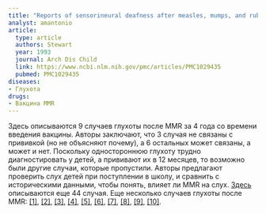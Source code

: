 ```yaml
---
title: "Reports of sensorineural deafness after measles, mumps, and rubella immunisation"
analyst: amantonio
article:
  type: article
  authors: Stewart
  year: 1993
  journal: Arch Dis Child
  link: https://www.ncbi.nlm.nih.gov/pmc/articles/PMC1029435
  pubmed: PMC1029435
diseases:
- Глухота
drugs:
- Вакцина MMR
---
```


Здесь описываются 9 случаев глухоты после MMR за 4 года со времени введения вакцины. Авторы заключают, что 3 случая не связаны с прививкой (но не объясняют почему), а 6 остальных может связаны, а может и нет.
Поскольку одностороннюю глухоту трудно диагностировать у детей, а прививают их в 12 месяцев, то возможно были другие случаи, которые пропустили.
Авторы предлагают проверить слух детей при поступлении в школу, и сравнить с историческими данными, чтобы понять, влияет ли MMR на слух.
[Здесь](https://www.ncbi.nlm.nih.gov/pubmed/18255204) описываются еще 44 случая.
Еще несколько случаев глухоты после MMR: [[1]](https://www.ncbi.nlm.nih.gov/pmc/articles/PMC1833873), [[2]](http://www.nejm.org/doi/full/10.1056/NEJM199107113250217), [[3]](https://www.ncbi.nlm.nih.gov/pubmed/1960595), [[4]](https://www.ncbi.nlm.nih.gov/pubmed/9596372), [[5]](https://www.ncbi.nlm.nih.gov/pubmed/5033251), [[6]](https://www.ncbi.nlm.nih.gov/pubmed/2373602), [[7]](https://www.ncbi.nlm.nih.gov/pubmed/4093255), [[8]](https://www.ncbi.nlm.nih.gov/pubmed/15871835), [[9]](https://www.ncbi.nlm.nih.gov/pubmed/29993212), [[10]](http://www.huffingtonpost.co.uk/2012/09/05/mmr-vaccine-deafness_n_1856929.html).
